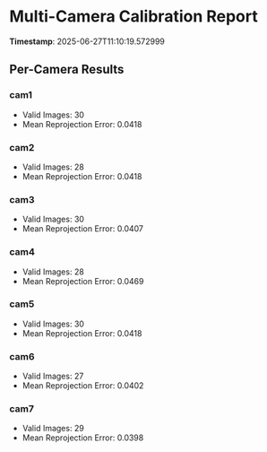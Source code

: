# Multi-Camera Calibration Report

**Timestamp**: 2025-06-27T11:10:19.572999

## Per-Camera Results

### cam1
- Valid Images: 30
- Mean Reprojection Error: 0.0418

### cam2
- Valid Images: 28
- Mean Reprojection Error: 0.0418

### cam3
- Valid Images: 30
- Mean Reprojection Error: 0.0407

### cam4
- Valid Images: 28
- Mean Reprojection Error: 0.0469

### cam5
- Valid Images: 30
- Mean Reprojection Error: 0.0418

### cam6
- Valid Images: 27
- Mean Reprojection Error: 0.0402

### cam7
- Valid Images: 29
- Mean Reprojection Error: 0.0398

